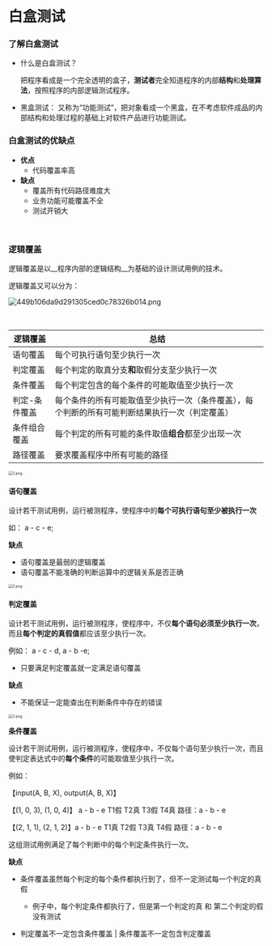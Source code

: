 # 白盒测试

### 了解白盒测试

* 什么是白盒测试？

  把程序看成是一个完全透明的盒子，**测试者**完全知道程序的内部**结构**和**处理算法**，按照程序的内部逻辑测试程序。

* 黑盒测试： 又称为“功能测试”，把对象看成一个黑盒，在不考虑软件成品的内部结构和处理过程的基础上对软件产品进行功能测试。

   

### 白盒测试的优缺点

* **优点**
  * 代码覆盖率高
* **缺点**
  * 覆盖所有代码路径难度大
  * 业务功能可能覆盖不全
  * 测试开销大

​      

### 逻辑覆盖

逻辑覆盖是以__程序内部的逻辑结构__为基础的设计测试用例的技术。

   

逻辑覆盖又可以分为：



![449b106da9d291305ced0c78326b014.png](https://cdn.acwing.com/media/article/image/2022/05/15/146732_dcc7a9b8d4-449b106da9d291305ced0c78326b014.png) 

​      

<table>
    <thead>
        <tr>
            <th>逻辑覆盖</th>
            <th>总结</th></tr>
    </thead>
    <tbody>
        <tr>
            <td>语句覆盖</td>
            <td>每个可执行语句至少执行一次</td>
        </tr>
        <tr>
            <td>判定覆盖</td>
            <td>每个判定的取真分支<b>和</b>取假分支至少执行一次</td>
        </tr>
        <tr>
            <td>条件覆盖</td>
            <td>每个判定包含的每个条件的可能取值至少执行一次</td>
        </tr>
        <tr>
            <td>判定-条件覆盖</td>
            <td>每个条件的所有可能取值至少执行一次（条件覆盖），每个判断的所有可能判断结果执行一次（判定覆盖）</td>
        </tr>
        <tr>
            <td>条件组合覆盖</td>
            <td>每个判定的所有可能的条件取值<b>组合</b>都至少出现一次</td>
        </tr>
        <tr>
            <td>路径覆盖</td>
            <td>要求覆盖程序中所有可能的路径</td>
        </tr>
    </tbody>
</table>


<img src="https://cdn.acwing.com/media/article/image/2022/05/15/146732_eae505f5d4-2.png" alt="2.png" style="zoom:50%;" />


 

#### 语句覆盖

设计若干测试用例，运行被测程序，使程序中的**每个可执行语句至少被执行一次**

如： a - c - e; 

**缺点**

* 语句覆盖是最弱的逻辑覆盖
* 语句覆盖不能准确的判断运算中的逻辑关系是否正确

<img src="https://cdn.acwing.com/media/article/image/2022/05/15/146732_eae505f5d4-2.png" alt="2.png" style="zoom:50%;" />

#### 判定覆盖

设计若干测试用例，运行被测程序，使程序中，不仅**每个语句必须至少执行一次**，而且**每个判定的真假值**都应该至少执行一次。

例如： a - c - d, a - b -e;

* 只要满足判定覆盖就一定满足语句覆盖

**缺点**

* 不能保证一定能查出在判断条件中存在的错误

  

<img src="https://cdn.acwing.com/media/article/image/2022/05/15/146732_eae505f5d4-2.png" alt="2.png" style="zoom:50%;" />

**条件覆盖**

设计若干测试用例，运行被测程序，使程序中，不仅每个语句至少执行一次，而且使判定表达式中的**每个条件**的可能取值至少执行一次。

例如：

【input(A, B, X), output(A, B, X)】

【(1, 0, 3), (1, 0, 4)】 a - b - e 	T1假 T2真 T3假 T4真 	路径：a - b - e

【(2, 1, 1), (2, 1, 2)】a - b - e 	 T1真 T2假 T3真 T4假 	路径：a - b - e

这组测试用例满足了每个判断中的每个判定条件执行一次。

**缺点**

* 条件覆盖虽然每个判定的每个条件都执行到了，但不一定测试每一个判定的真假
  * 例子中，每个判定条件都执行了，但是第一个判定的真 和 第二个判定的假 没有测试



* 判定覆盖不一定包含条件覆盖 | 条件覆盖不一定包含判定覆盖